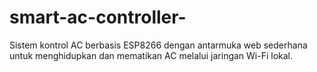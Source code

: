 # smart-ac-controller-
Sistem kontrol AC berbasis ESP8266 dengan antarmuka web sederhana untuk menghidupkan dan mematikan AC melalui jaringan Wi-Fi lokal.
